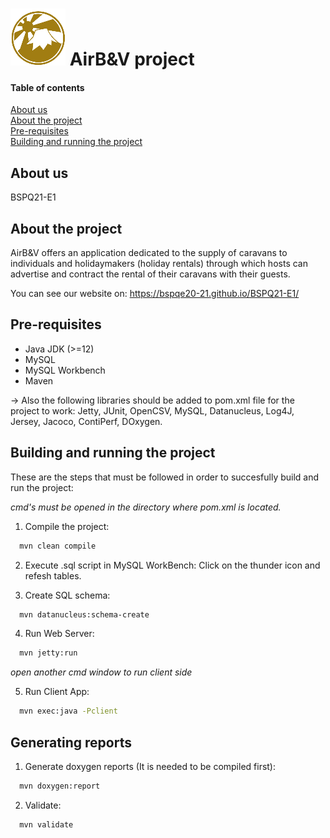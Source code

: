 # ![alt text](https://github.com/BSPQE20-21/BSPQ21-E1/blob/main/src/main/resources/images/AirBV.png "Logo") AirB&V project

#### **Table of contents**<br>
[About us](#about-us)<br>
[About the project](#about-the-project)<br>
[Pre-requisites](#pre-requisites)<br>
[Building and running the project](#building-and-running-the-project)

## About us
BSPQ21-E1
## About the project
AirB&V offers an application dedicated to the supply of caravans to individuals and holidaymakers (holiday rentals) through which hosts can advertise and contract the rental of their caravans with their guests.

You can see our website on: https://bspqe20-21.github.io/BSPQ21-E1/

## Pre-requisites
- Java JDK (>=12)
- MySQL
- MySQL Workbench
- Maven

-> Also the following libraries should be added to pom.xml file for the project to work: Jetty, JUnit, OpenCSV, MySQL, Datanucleus, Log4J, Jersey, Jacoco, ContiPerf, DOxygen.

## Building and running the project
These are the steps that must be followed in order to succesfully build and run the project:

*cmd's must be opened in the directory where pom.xml is located.*

1. Compile the project:
```bash
  mvn clean compile
```

2. Execute .sql script in MySQL WorkBench:
Click on the thunder icon and refesh tables.

3. Create SQL schema:
```bash
  mvn datanucleus:schema-create
```

4. Run Web Server:
```bash
  mvn jetty:run
```

*open another cmd window to run client side*

5. Run Client App:
```bash
  mvn exec:java -Pclient
```

## Generating reports
1. Generate doxygen reports (It is needed to be compiled first):
```bash
  mvn doxygen:report
```
2. Validate:
```bash
  mvn validate
```
